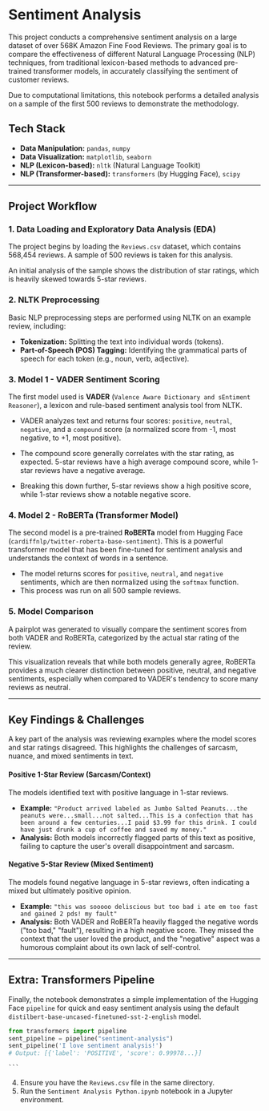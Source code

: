 # Sentiment Analysis

This project conducts a comprehensive sentiment analysis on a large dataset of over 568K Amazon Fine Food Reviews. The primary goal is to compare the effectiveness of different Natural Language Processing (NLP) techniques, from traditional lexicon-based methods to advanced pre-trained transformer models, in accurately classifying the sentiment of customer reviews.

Due to computational limitations, this notebook performs a detailed analysis on a sample of the first 500 reviews to demonstrate the methodology.

## Tech Stack

  * **Data Manipulation:** `pandas`, `numpy`
  * **Data Visualization:** `matplotlib`, `seaborn`
  * **NLP (Lexicon-based):** `nltk` (Natural Language Toolkit)
  * **NLP (Transformer-based):** `transformers` (by Hugging Face), `scipy`

-----

## Project Workflow

### 1\. Data Loading and Exploratory Data Analysis (EDA)

The project begins by loading the `Reviews.csv` dataset, which contains 568,454 reviews. A sample of 500 reviews is taken for this analysis.

An initial analysis of the sample shows the distribution of star ratings, which is heavily skewed towards 5-star reviews.

### 2\. NLTK Preprocessing

Basic NLP preprocessing steps are performed using NLTK on an example review, including:

  * **Tokenization:** Splitting the text into individual words (tokens).
  * **Part-of-Speech (POS) Tagging:** Identifying the grammatical parts of speech for each token (e.g., noun, verb, adjective).

### 3\. Model 1 - VADER Sentiment Scoring

The first model used is **VADER** (`Valence Aware Dictionary and sEntiment Reasoner`), a lexicon and rule-based sentiment analysis tool from NLTK.

  * VADER analyzes text and returns four scores: `positive`, `neutral`, `negative`, and a `compound` score (a normalized score from -1, most negative, to +1, most positive).

  * The compound score generally correlates with the star rating, as expected. 5-star reviews have a high average compound score, while 1-star reviews have a negative average.

  * Breaking this down further, 5-star reviews show a high positive score, while 1-star reviews show a notable negative score.

### 4\. Model 2 - RoBERTa (Transformer Model)

The second model is a pre-trained **RoBERTa** model from Hugging Face (`cardiffnlp/twitter-roberta-base-sentiment`). This is a powerful transformer model that has been fine-tuned for sentiment analysis and understands the context of words in a sentence.

  * The model returns scores for `positive`, `neutral`, and `negative` sentiments, which are then normalized using the `softmax` function.
  * This process was run on all 500 sample reviews.

### 5\. Model Comparison

A pairplot was generated to visually compare the sentiment scores from both VADER and RoBERTa, categorized by the actual star rating of the review.

This visualization reveals that while both models generally agree, RoBERTa provides a much clearer distinction between positive, neutral, and negative sentiments, especially when compared to VADER's tendency to score many reviews as neutral.

-----

## Key Findings & Challenges

A key part of the analysis was reviewing examples where the model scores and star ratings disagreed. This highlights the challenges of sarcasm, nuance, and mixed sentiments in text.

#### Positive 1-Star Review (Sarcasm/Context)

The models identified text with positive language in 1-star reviews.

  * **Example:** `"Product arrived labeled as Jumbo Salted Peanuts...the peanuts were...small...not salted...This is a confection that has been around a few centuries...I paid $3.99 for this drink. I could have just drunk a cup of coffee and saved my money."`
  * **Analysis:** Both models incorrectly flagged parts of this text as positive, failing to capture the user's overall disappointment and sarcasm.

#### Negative 5-Star Review (Mixed Sentiment)

The models found negative language in 5-star reviews, often indicating a mixed but ultimately positive opinion.

  * **Example:** `"this was sooooo deliscious but too bad i ate em too fast and gained 2 pds! my fault"`
  * **Analysis:** Both VADER and RoBERTa heavily flagged the negative words ("too bad," "fault"), resulting in a high negative score. They missed the context that the user loved the product, and the "negative" aspect was a humorous complaint about its own lack of self-control.

-----

## Extra: Transformers Pipeline

Finally, the notebook demonstrates a simple implementation of the Hugging Face `pipeline` for quick and easy sentiment analysis using the default `distilbert-base-uncased-finetuned-sst-2-english` model.

```python
from transformers import pipeline
sent_pipeline = pipeline("sentiment-analysis")
sent_pipeline('I love sentiment analysis!')
# Output: [{'label': 'POSITIVE', 'score': 0.99978...}]
```

    ```
4.  Ensure you have the `Reviews.csv` file in the same directory.
5.  Run the `Sentiment Analysis Python.ipynb` notebook in a Jupyter environment.
